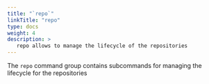 ```yaml
---
title: "`repo`"
linkTitle: "repo"
type: docs
weight: 4
description: >
   repo allows to manage the lifecycle of the repositories
---
```


<!--mdtogo:Short
   repo allows to manage the lifecycle of the repositories
-->

<!--mdtogo:Long-->
The `repo` command group contains subcommands for managing the lifecycle for the repositories
<!--mdtogo-->
